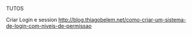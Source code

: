 TUTOS

Criar Login e session
http://blog.thiagobelem.net/como-criar-um-sistema-de-login-com-niveis-de-permissao